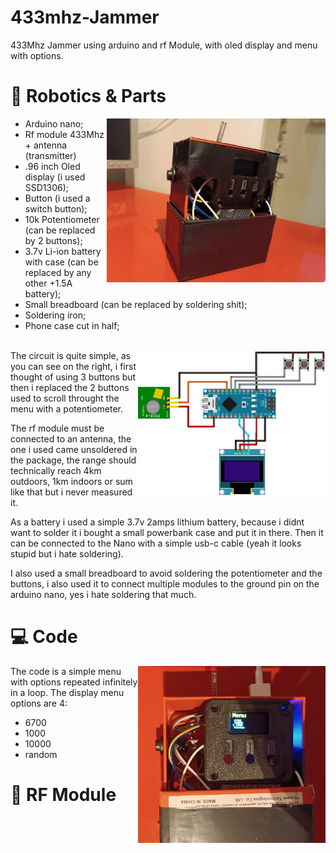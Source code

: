# 433mhz-Jammer
433Mhz Jammer using arduino and rf Module, with oled display and menu with options.

# 🔋 Robotics & Parts

<img align="right" src="media/jammer1.jpg" width="350" />

- Arduino nano;
- Rf module 433Mhz + antenna (transmitter)
- .96 inch Oled display (i used SSD1306);
- Button (i used a switch button);
- 10k Potentiometer (can be replaced by 2 buttons);
- 3.7v Li-ion battery with case (can be replaced by any other +1.5A battery);
- Small breadboard (can be replaced by soldering shit);
- Soldering iron;
- Phone case cut in half;
<br> </br>
<img align="right" src="media/jammer_circuit.png" width="300" />

The circuit is quite simple, as you can see on the right, i first thought of using 3 buttons but then i replaced the 2 buttons used to scroll throught the menu with a potentiometer. 

The rf module must be connected to an antenna, the one i used came unsoldered in the package, the range should technically reach 4km outdoors, 1km indoors or sum like that but i never measured it.  

As a battery i used a simple 3.7v 2amps lithium battery, because i didnt want to solder it i bought a small powerbank case and put it in there. Then it can be connected to the Nano with a simple usb-c cable (yeah it looks stupid but i hate soldering).

I also used a small breadboard to avoid soldering the potentiometer and the buttons, i also used it to connect multiple modules to the ground pin on the arduino nano, yes i hate soldering that much.

# 💻 Code

<img align="right" src="media/jammer3.jpg" width="300" />

The code is a simple menu with options repeated infinitely in a loop. The display menu options are 4:
- 6700
- 1000
- 10000
- random


# 📡 RF Module
